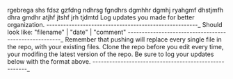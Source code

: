 rgebrega
shs
fdsz
gzfdng
ndhrsg
fgndhrs
dgmhhr
dgmhj
ryahgmf
dhstjmfh
dhra
gmdhr
atjhf
jtshf
jrh
tjdmtd
Log updates you made for better organization.
_-_-_-_-_-_-_-_-_-_-_-_-_-_-_-_-_-_-_-_-_-_-_-_-_-_-_-_-_-_-_-_-_-_-_-_-_-_-_-_-_-_-_-_-_-_-_-_-_-_-_-_-_-_-_
Should look like: "filename" | "date" | "comment"
_-_-_-_-_-_-_-_-_-_-_-_-_-_-_-_-_-_-_-_-_-_-_-_-_-_-_-_-_-_-_-_-_-_-_-_-_-_-_-_-_-_-_-_-_-_-_-_-_-_-_-_-_-_-_
Remember that pushing will replace every single file in the repo, with your existing files. Clone the repo before you edit every time, your modifing the latest version of the repo. Be sure to log your updates below with the format above. 
_-_-_-_-_-_-_-_-_-_-_-_-_-_-_-_-_-_-_-_-_-_-_-_-_-_-_-_-_-_-_-_-_-_-_-_-_-_-_-_-_-_-_-_-_-_-_-_-_-_-_-_-_-_-_

